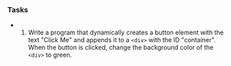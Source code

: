 ### Tasks

- 1.  Write a program that dynamically creates a button element with the text "Click Me" and appends it to a `<div>` with the ID "container". When the button is clicked, change the background color of the `<div>` to green.
